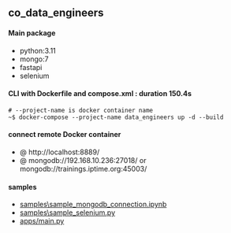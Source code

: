 ## co_data_engineers

#### Main package
- python:3.11
- mongo:7
- fastapi
- selenium
#### CLI with Dockerfile and compose.xml : duration 150.4s
```
# --project-name is docker container name
~$ docker-compose --project-name data_engineers up -d --build
```
#### connect remote Docker container
- @ http://localhost:8889/
- @ mongodb://192.168.10.236:27018/ or mongodb://trainings.iptime.org:45003/

#### samples
- [samples\sample_mongodb_connection.ipynb](./samples/sample_mongodb_connection.ipynb)
- [samples\sample_selenium.py](./samples/sample_selenium.py)
- [apps/main.py](./apps/main.py)
